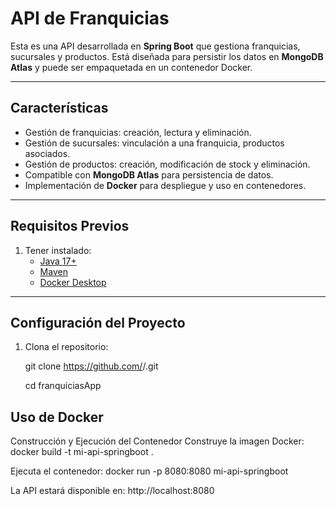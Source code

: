 # **API de Franquicias**

Esta es una API desarrollada en **Spring Boot** que gestiona franquicias, sucursales y productos. Está diseñada para persistir los datos en **MongoDB Atlas** y puede ser empaquetada en un contenedor Docker.

---

## **Características**
- Gestión de franquicias: creación, lectura y eliminación.
- Gestión de sucursales: vinculación a una franquicia, productos asociados.
- Gestión de productos: creación, modificación de stock y eliminación.
- Compatible con **MongoDB Atlas** para persistencia de datos.
- Implementación de **Docker** para despliegue y uso en contenedores.

---

## **Requisitos Previos**
1. Tener instalado:
   - [Java 17+](https://www.oracle.com/java/technologies/javase-jdk17-downloads.html)
   - [Maven](https://maven.apache.org/install.html)
   - [Docker Desktop](https://www.docker.com/products/docker-desktop)
---

## **Configuración del Proyecto**

1. Clona el repositorio:
   
   git clone https://github.com/<tu-usuario>/<tu-repositorio>.git

   cd franquiciasApp


  ## Uso de Docker
  Construcción y Ejecución del Contenedor
  Construye la imagen Docker:
    docker build -t mi-api-springboot .

  Ejecuta el contenedor:
    docker run -p 8080:8080 mi-api-springboot

  La API estará disponible en:
    http://localhost:8080
